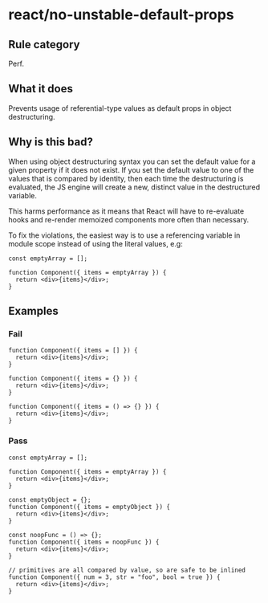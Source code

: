 # react/no-unstable-default-props

## Rule category

Perf.

## What it does

Prevents usage of referential-type values as default props in object destructuring.

## Why is this bad?

When using object destructuring syntax you can set the default value for a given property if it does not exist. If you set the default value to one of the values that is compared by identity, then each time the destructuring is evaluated, the JS engine will create a new, distinct value in the destructured variable.

This harms performance as it means that React will have to re-evaluate hooks and re-render memoized components more often than necessary.

To fix the violations, the easiest way is to use a referencing variable in module scope instead of using the literal values, e.g:

```tsx
const emptyArray = [];

function Component({ items = emptyArray }) {
  return <div>{items}</div>;
}
```

## Examples

### Fail

```tsx
function Component({ items = [] }) {
  return <div>{items}</div>;
}
```

```tsx
function Component({ items = {} }) {
  return <div>{items}</div>;
}
```

```tsx
function Component({ items = () => {} }) {
  return <div>{items}</div>;
}
```

### Pass

```tsx
const emptyArray = [];

function Component({ items = emptyArray }) {
  return <div>{items}</div>;
}
```

```tsx
const emptyObject = {};
function Component({ items = emptyObject }) {
  return <div>{items}</div>;
}
```

```tsx
const noopFunc = () => {};
function Component({ items = noopFunc }) {
  return <div>{items}</div>;
}
```

```tsx
// primitives are all compared by value, so are safe to be inlined
function Component({ num = 3, str = "foo", bool = true }) {
  return <div>{items}</div>;
}
```
